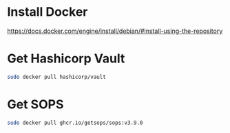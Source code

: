 # Install Docker
https://docs.docker.com/engine/install/debian/#install-using-the-repository

# Get Hashicorp Vault
```bash
sudo docker pull hashicorp/vault
```

# Get SOPS
```bash
sudo docker pull ghcr.io/getsops/sops:v3.9.0
```
